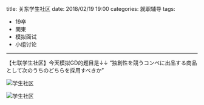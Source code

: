 title: 关东学生社区
date: 2018/02/19 19:00
categories: 就职辅导
tags:
- 19卒
- 関東
- 模拟面试
- 小组讨论

---

【七联学生社区】今天模拟GD的题目是↓↓ “独創性を競うコンペに出品する商品として次のうちのどちらを採用すべきか”

![学生社区](http://wx1.sinaimg.cn/mw690/a9a40e85gy1fom28n03dpj20m80gomz2.jpg)

![学生社区](http://wx1.sinaimg.cn/mw690/a9a40e85gy1fom28md4j3j21bf0qon3m.jpg)